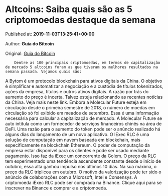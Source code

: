 
# Altcoins: Saiba quais são as 5 criptomoedas destaque ​​da semana

Published at: **2019-11-03T13:25:41+00:00**

Author: **Guia do Bitcoin**

Original: [Guia do Bitcoin](https://guiadobitcoin.com.br/altcoins-criptomoedas-destaques-semana/)


        Dentre as 100 principais criptomoedas, em termos de capitalização de mercado 5 altcoins foram as que tiveram os melhores resultados na semana passada. Vejamos quais são:
      
A Bytom é um protocolo blockchain para ativos digitais da China. O objetivo é simplificar e automatizar a negociação e a custódia de títulos tokenizados, ações da empresa, títulos e outros ativos digitais. A razão por trás do aumento do preço é incerta. Talvez esteja relacionando as recentes notícias da China. Veja mais neste link.
Embora a Molecular Future esteja em circulação desde o primeira semestre de 2018, o número de moedas em circulação só foi exibido em meados de setembro. Essa é uma informação necessária para calcular a capitalização de mercado. A Molecular Future se auto intitula como um fornecedor de serviços financeiros chinês na área de DeFi. Uma razão para o aumento do token pode ser o anúncio realizado há alguns dias do lançamento de um novo aplicativo.
O IExec RLC é uma solução de computação em nuvem baseada em blockchain, mais específicamente na blockchain Ethereum. O poder de computação da empresa estar disponível para os clientes e pode ser usado mediante pagamento. Isso faz da iExec um concorrente da Golem. O preço da RLC tem experimentado uma tendência ascendente constante desde o início de outubro, essa alta ganhou impulso nos últimos 10 dias. Na sua máxima, o preço da RLC triplicou em outubro. O motivo da valorização pode ter sido o anúncio de colaborações com a Microsoft, Intel e Consensys. A criptomoeda iExec RLC pode ser comprada na Binance. Clique aqui para se inscrever na Binance e comprar e a criptomoeda.
